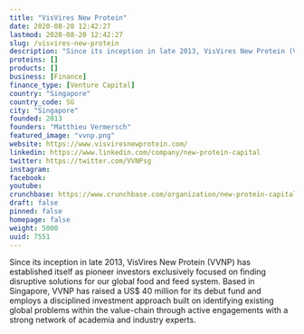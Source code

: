 ```yaml
---
title: "VisVires New Protein"
date: 2020-08-20 12:42:27
lastmod: 2020-08-20 12:42:27
slug: /visvires-new-protein
description: "Since its inception in late 2013, VisVires New Protein (VVNP) has established itself as pioneer investors exclusively focused on finding disruptive solutions for our global food and feed system. Based in Singapore, VVNP has raised a US$ 40 million for its debut fund and employs a disciplined investment approach built on identifying existing global problems within the value-chain through active engagements with a strong network of academia and industry experts."
proteins: []
products: []
business: [Finance]
finance_type: [Venture Capital]
country: "Singapore"
country_code: SG
city: "Singapore"
founded: 2013
founders: "Matthieu Vermersch"
featured_image: "vvnp.png"
website: https://www.visviresnewprotein.com/
linkedin: https://www.linkedin.com/company/new-protein-capital
twitter: https://twitter.com/VVNPsg
instagram: 
facebook: 
youtube: 
crunchbase: https://www.crunchbase.com/organization/new-protein-capital
draft: false
pinned: false
homepage: false
weight: 5000
uuid: 7551
---
```

Since its inception in late 2013, VisVires New Protein (VVNP) has established itself as pioneer investors exclusively focused on finding disruptive solutions for our global food and feed system. Based in Singapore, VVNP has raised a US$ 40 million for its debut fund and employs a disciplined investment approach built on identifying existing global problems within the value-chain through active engagements with a strong network of academia and industry experts.
